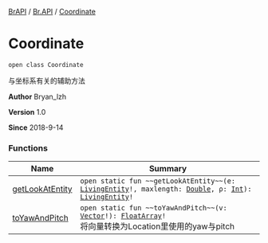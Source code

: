[BrAPI](../../index.md) / [Br.API](../index.md) / [Coordinate](./index.md)

# Coordinate

`open class Coordinate`

与坐标系有关的辅助方法

**Author**
Bryan_lzh

**Version**
1.0

**Since**
2018-9-14

### Functions

| Name | Summary |
|---|---|
| [getLookAtEntity](get-look-at-entity.md) | `open static fun ~~getLookAtEntity~~(e: `[`LivingEntity`](https://hub.spigotmc.org/javadocs/spigot/org/bukkit/entity/LivingEntity.html)`!, maxlength: `[`Double`](https://kotlinlang.org/api/latest/jvm/stdlib/kotlin/-double/index.html)`, ρ: `[`Int`](https://kotlinlang.org/api/latest/jvm/stdlib/kotlin/-int/index.html)`): `[`LivingEntity`](https://hub.spigotmc.org/javadocs/spigot/org/bukkit/entity/LivingEntity.html)`!` |
| [toYawAndPitch](to-yaw-and-pitch.md) | `open static fun ~~toYawAndPitch~~(v: `[`Vector`](https://hub.spigotmc.org/javadocs/spigot/org/bukkit/util/Vector.html)`!): `[`FloatArray`](https://kotlinlang.org/api/latest/jvm/stdlib/kotlin/-float-array/index.html)`!`<br>将向量转换为Location里使用的yaw与pitch |
